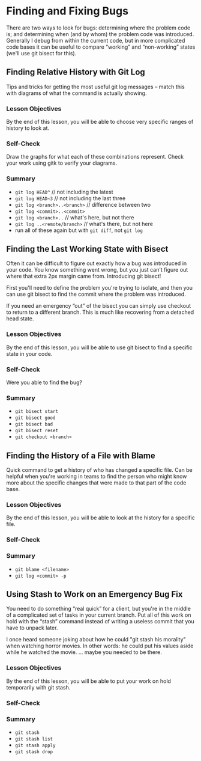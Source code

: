 # Finding and Fixing Bugs

There are two ways to look for bugs: determining where the problem code is; and determining when (and by whom) the problem code was introduced. Generally I debug from within the current code, but in more complicated code bases it can be useful to compare “working” and “non-working” states (we'll use git bisect for this).

## Finding Relative History with Git Log

Tips and tricks for getting the most useful git log messages – match
this with diagrams of what the command is actually showing.

### Lesson Objectives

By the end of this lesson, you will be able to choose very specific
ranges of history to look at.

### Self-Check

Draw the graphs for what each of these combinations represent. Check
your work using gitk to verify your diagrams.

### Summary

- `git log HEAD^` // not including the latest
- `git log HEAD~3` // not including the last three
- `git log <branch>..<branch>` // difference between two
- `git log <commit>..<commit>`
- `git log <branch>..` // what's here, but not there
- `git log ..<remote/branch>` // what's there, but not here
- run all of these again but with `git diff`, not `git log`

## Finding the Last Working State with Bisect

Often it can be difficult to figure out exactly how a bug was
introduced in your code. You know something went wrong, but you just
can't figure out where that extra 2px margin came from. Introducing
git bisect!

First you'll need to define the problem you're trying to isolate,
and then you can use git bisect to find the commit where the problem
was introduced. 

If you need an emergency “out” of the bisect you can simply use
checkout to return to a different branch. This is much like
recovering from a detached head state.

### Lesson Objectives

By the end of this lesson, you will be able to use git bisect to
find a specific state in your code.

### Self-Check

Were you able to find the bug?

### Summary

- `git bisect start`
- `git bisect good`
- `git bisect bad`
- `git bisect reset`
- `git checkout <branch>`

## Finding the History of a File with Blame

Quick command to get a history of who has changed a specific file.
Can be helpful when you're working in teams to find the person who
might know more about the specific changes that were made to that
part of the code base.

### Lesson Objectives

By the end of this lesson, you will be able to look at the history
for a specific file.

### Self-Check

### Summary

- `git blame <filename>`
- `git log <commit> -p`

## Using Stash to Work on an Emergency Bug Fix

You need to do something “real quick” for a client, but you're in
the middle of a complicated set of tasks in your current branch. Put
all of this work on hold with the “stash” command instead of writing
a useless commit that you have to unpack later.

I once heard someone joking about how he could "git stash his
morality" when watching horror movies. In other words: he could put
his values aside while he watched the movie. ... maybe you needed to
be there.

### Lesson Objectives

By the end of this lesson, you will be able to put your work on hold
temporarily with git stash.

### Self-Check

### Summary

- `git stash`
- `git stash list`
- `git stash apply`
- `git stash drop`
